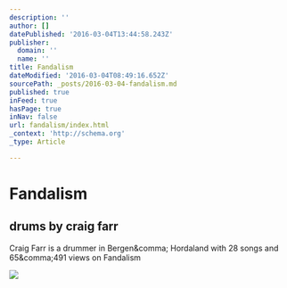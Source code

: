 ```yaml
---
description: ''
author: []
datePublished: '2016-03-04T13:44:58.243Z'
publisher:
  domain: ''
  name: ''
title: Fandalism
dateModified: '2016-03-04T08:49:16.652Z'
sourcePath: _posts/2016-03-04-fandalism.md
published: true
inFeed: true
hasPage: true
inNav: false
url: fandalism/index.html
_context: 'http://schema.org'
_type: Article

---
```

# Fandalism

<article style=""><h1>drums by craig farr</h1><p>Craig Farr is a drummer in Bergen&amp;comma; Hordaland with 28 songs and 65&amp;comma;491 views on Fandalism</p><img src="http://i4.ytimg.com/vi/w7FsQpS4a-M/hqdefault.jpg" /></article>